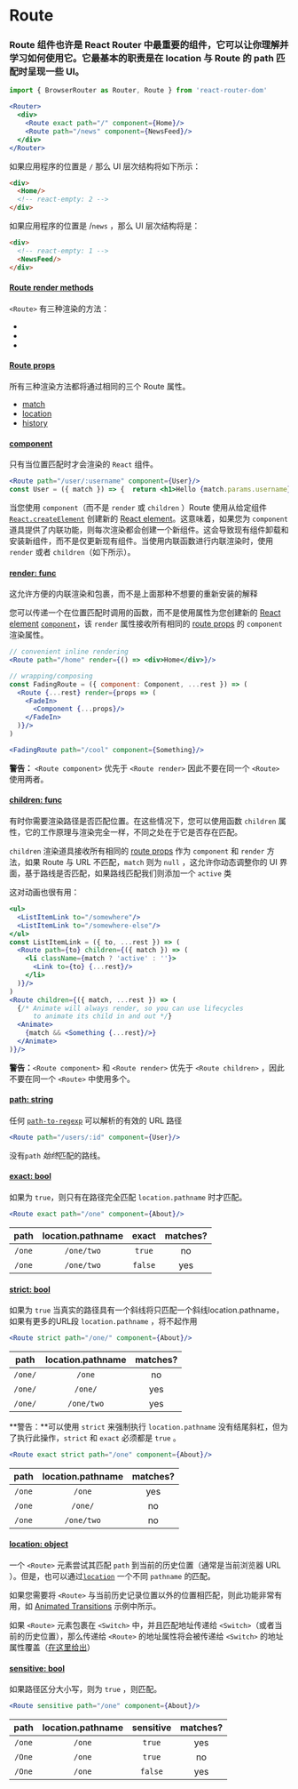 # Route

### Route 组件也许是 React Router 中最重要的组件，它可以让你理解并学习如何使用它。它最基本的职责是在 location 与 Route 的 path 匹配时呈现一些 UI。

```jsx
import { BrowserRouter as Router, Route } from 'react-router-dom'

<Router>
  <div>
    <Route exact path="/" component={Home}/>
    <Route path="/news" component={NewsFeed}/>
  </div>
</Router>
```

如果应用程序的位置是 `/` 那么 UI 层次结构将如下所示：

```html
<div>
  <Home/>
  <!-- react-empty: 2 -->
</div>
```

如果应用程序的位置是 /`news` ，那么 UI 层次结构将是：

```html
<div>
  <!-- react-empty: 1 -->
  <NewsFeed/>
</div>
```

#### [Route render methods](https://react-router.docschina.org/web/api/Route/route-render-methods)

`<Route>` 有三种渲染的方法：

- <Route component>
- <Route render>
- <Route children>

#### [Route props](https://react-router.docschina.org/web/api/Route/route-props)

所有三种渲染方法都将通过相同的三个 Route 属性。

- [match](https://react-router.docschina.org/web/api/match)
- [location](https://react-router.docschina.org/web/api/location)
- [history](https://react-router.docschina.org/web/api/history)

#### [component](https://react-router.docschina.org/web/api/Route/component)

只有当位置匹配时才会渲染的 `React` 组件。

```jsx
<Route path="/user/:username" component={User}/> 
const User = ({ match }) => {  return <h1>Hello {match.params.username}!</h1> }
```

当您使用 `component`（而不是 `render` 或 `children` ）Route 使用从给定组件 [`React.createElement`](https://facebook.github.io/react/docs/react-api.html#createelement) 创建新的 [React element](https://facebook.github.io/react/docs/rendering-elements.html)。这意味着，如果您为 `component` 道具提供了内联功能，则每次渲染都会创建一个新组件。这会导致现有组件卸载和安装新组件，而不是仅更新现有组件。当使用内联函数进行内联渲染时，使用 `render` 或者 `children`（如下所示）。

#### [render: func](https://react-router.docschina.org/web/api/Route/render-func)

这允许方便的内联渲染和包裹，而不是上面那种不想要的重新安装的解释

您可以传递一个在位置匹配时调用的函数，而不是使用属性为您创建新的 [React element](https://facebook.github.io/react/docs/rendering-elements.html) [`component`](https://github.com/songda1013/react-router.cn/blob/cn/packages/react-router/docs/api/Route.md#component)，该 `render` 属性接收所有相同的 [route props](https://github.com/songda1013/react-router.cn/blob/cn/packages/react-router/docs/api/Route.md#route-props) 的 `component` 渲染属性。

```jsx
// convenient inline rendering
<Route path="/home" render={() => <div>Home</div>}/>

// wrapping/composing
const FadingRoute = ({ component: Component, ...rest }) => (
  <Route {...rest} render={props => (
    <FadeIn>
      <Component {...props}/>
    </FadeIn>
  )}/>
)

<FadingRoute path="/cool" component={Something}/>
```

**警告：** `<Route component>` 优先于 `<Route render>` 因此不要在同一个 `<Route>` 使用两者。

#### [children: func](https://react-router.docschina.org/web/api/Route/children-func)

有时你需要渲染路径是否匹配位置。在这些情况下，您可以使用函数 `children` 属性，它的工作原理与渲染完全一样，不同之处在于它是否存在匹配。

`children` 渲染道具接收所有相同的 [route props](https://github.com/songda1013/react-router.cn/blob/cn/packages/react-router/docs/api/Route.md#route-props) 作为 `component` 和 `render` 方法，如果 Route 与 URL 不匹配，`match` 则为 `null` ，这允许你动态调整你的 UI 界面，基于路线是否匹配，如果路线匹配我们则添加一个 `active` 类

这对动画也很有用：

```jsx
<ul>
  <ListItemLink to="/somewhere"/>
  <ListItemLink to="/somewhere-else"/>
</ul>
const ListItemLink = ({ to, ...rest }) => (
  <Route path={to} children={({ match }) => (
    <li className={match ? 'active' : ''}>
      <Link to={to} {...rest}/>
    </li>
  )}/>
)
<Route children={({ match, ...rest }) => (
  {/* Animate will always render, so you can use lifecycles
      to animate its child in and out */}
  <Animate>
    {match && <Something {...rest}/>}
  </Animate>
)}/>
```

**警告：**`<Route component>` 和 `<Route render>` 优先于 `<Route children>` ，因此不要在同一个 `<Route>` 中使用多个。

#### [path: string](https://react-router.docschina.org/web/api/Route/path-string)

任何 [`path-to-regexp`](https://www.npmjs.com/package/path-to-regexp) 可以解析的有效的 URL 路径

```jsx
<Route path="/users/:id" component={User}/>
```

没有`path` *始终*匹配的路线。

#### [exact: bool](https://react-router.docschina.org/web/api/Route/exact-bool)

如果为 `true`，则只有在路径完全匹配 `location.pathname` 时才匹配。

```jsx
<Route exact path="/one" component={About}/>
```

|  path  | location.pathname |  exact  | matches? |
| :----: | :---------------: | :-----: | :------: |
| `/one` |    `/one/two`     | `true`  |    no    |
| `/one` |    `/one/two`     | `false` |   yes    |

#### [strict: bool](https://react-router.docschina.org/web/api/Route/strict-bool)

如果为 `true` 当真实的路径具有一个斜线将只匹配一个斜线location.pathname，如果有更多的URL段 `location.pathname` ，将不起作用

```jsx
<Route strict path="/one/" component={About}/>
```

|  path   | location.pathname | matches? |
| :-----: | :---------------: | :------: |
| `/one/` |      `/one`       |    no    |
| `/one/` |      `/one/`      |   yes    |
| `/one/` |    `/one/two`     |   yes    |

**警告：**可以使用 `strict` 来强制执行 `location.pathname` 没有结尾斜杠，但为了执行此操作，`strict` 和 `exact` 必须都是 `true` 。

```jsx
<Route exact strict path="/one" component={About}/>
```

|  path  | location.pathname | matches? |
| :----: | :---------------: | :------: |
| `/one` |      `/one`       |   yes    |
| `/one` |      `/one/`      |    no    |
| `/one` |    `/one/two`     |    no    |

#### [location: object](https://react-router.docschina.org/web/api/Route/location-object)

一个 `<Route>` 元素尝试其匹配 `path` 到当前的历史位置（通常是当前浏览器 URL ）。但是，也可以通过[`location`](https://github.com/songda1013/react-router.cn/blob/cn/packages/react-router/docs/api/location.md) 一个不同 `pathname` 的匹配。

如果您需要将 `<Route>` 与当前历史记录位置以外的位置相匹配，则此功能非常有用，如 [Animated Transitions](https://reacttraining.com/react-router/web/example/animated-transitions) 示例中所示。

如果 `<Route>` 元素包裹在 `<Switch>` 中，并且匹配地址传递给 `<Switch>`（或者当前的历史位置），那么传递给 `<Route>` 的地址属性将会被传递给 `<Switch>` 的地址属性覆盖（[在这里给出](https://github.com/ReactTraining/react-router/blob/master/packages/react-router/modules/Switch.js#L51)）

#### [sensitive: bool](https://react-router.docschina.org/web/api/Route/sensitive-bool)

如果路径区分大小写，则为 `true` ，则匹配。

```jsx
<Route sensitive path="/one" component={About}/>
```

|  path  | location.pathname | sensitive | matches? |
| :----: | :---------------: | :-------: | :------: |
| `/one` |      `/one`       |  `true`   |   yes    |
| `/One` |      `/one`       |  `true`   |    no    |
| `/One` |      `/one`       |  `false`  |   yes    |